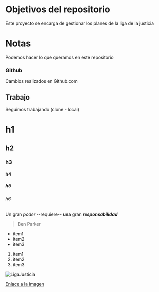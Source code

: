 # Objetivos del repositorio

Este proyecto se encarga de gestionar los planes de la liga de la justicia

# Notas

Podemos hacer lo que queramos en este repositorio

### Github

Cambios realizados en Github.com

## Trabajo

Seguimos trabajando (clone - local)

# h1
## h2
### h3
#### h4
##### h5
###### h6

Un gran *poder* --requiere-- **una** gran _**responsabilidad**_
> Ben Parker

* item1
* item2
* item3

1. item1 
2. item2
3. item3


![LigaJusticia](https://i.blogs.es/930f15/justice-league-snyders-cut/1366_2000.jpeg)


[Enlace a la imagen](https://i.blogs.es/930f15/justice-league-snyders-cut/1366_2000.jpeg)
